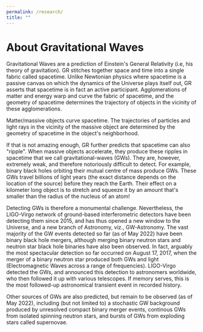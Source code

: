 ```yaml
---
permalink: /research/
title: ""
---
```


# About Gravitational Waves

Gravitational Waves are a prediction of Einstein's General Relativity (i.e, his theory of gravitation). GR stitches together space and time into a single fabric called spacetime. Unlike Newtonian physics where spacetime is a passive canvas on which the dynamics of the Universe plays itself out, GR asserts that spacetime is in fact an active participant. Agglomerations of matter and energy warp and curve the fabric of spacetime, and the geometry of spacetime determines the trajectory of objects in the vicinity of these agglomerations.

<img src="{{ site.url }}{{ site.baseurl }}/assets/images/curvature.jpg" alt="">
<figcaption>Matter/massive objects curve spacetime. The trajectories of particles and light rays in the vicinity of the massive object are determined by the geometry of spacetime in the object's neighborhood. </figcaption>

If that is not amazing enough, GR further predicts that spacetime can also "ripple". When massive objects accelerate, they produce these ripples in spacetime that we call gravitational-waves (GWs). They are, however, extremely weak, and therefore notoriously difficult to detect. For example, binary black holes orbiting their mutual centre of mass produce GWs. These GWs travel billions of light years (the exact distance depends on the location of the source) before they reach the Earth. Their effect on a kilometer long object is to stretch and squeeze it by an amount that's smaller than the radius of the nucleus of an atom!

Detecting GWs is therefore a monumental challenge. Nevertheless, the LIGO-Virgo network of ground-based interferometric detectors have been detecting them since 2015, and has thus opened a new window to the Universe, and a new branch of Astronomy, viz., GW-Astronomy. The vast majority of the GW events detected so far (as of May 2022) have been binary black hole mergers, although merging binary neutron stars and neutron star black hole binaries have also been observed. In fact, arguably the most spectacular detection so far occurred on August 17, 2017, when the merger of a binary neutron star produced both GWs and light (Electromagnetic Waves across a range of frequencies). LIGO-Virgo detected the GWs, and announced this detection to astronomers worldwide, who then followed it up with various telescopes. If memory serves, this is the most followed-up astronomical transient event in recorded history.

Other sources of GWs are also predicted, but remain to be observed (as of May 2022), including (but not limited to) a stochastic GW background produced by unresolved compact binary merger events, continous GWs from isolated spinning neutron stars, and bursts of GWs from exploding stars called supernovae.
